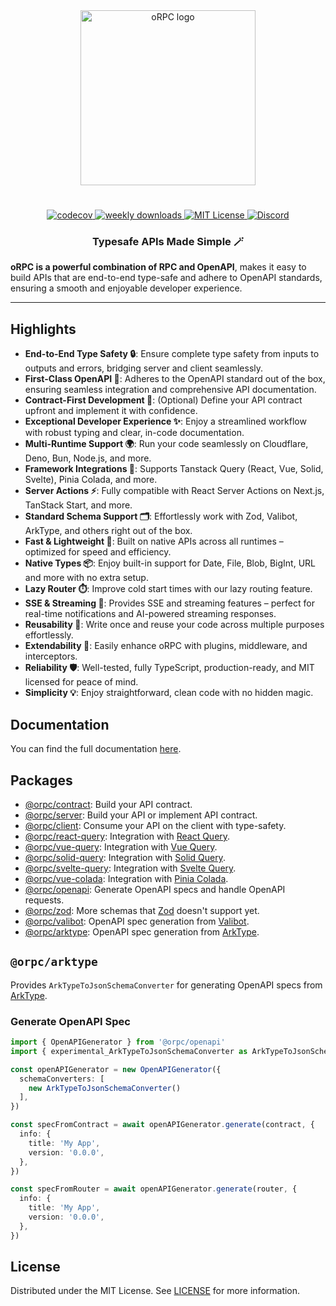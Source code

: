 <div align="center">
  <image align="center" src="https://orpc.unnoq.com/logo.webp" width=280 alt="oRPC logo" />
</div>

<h1></h1>

<div align="center">
  <a href="https://codecov.io/gh/unnoq/orpc">
    <img alt="codecov" src="https://codecov.io/gh/unnoq/orpc/branch/main/graph/badge.svg">
  </a>
  <a href="https://www.npmjs.com/package/@orpc/arktype">
    <img alt="weekly downloads" src="https://img.shields.io/npm/dw/%40orpc%2Farktype?logo=npm" />
  </a>
  <a href="https://github.com/unnoq/orpc/blob/main/LICENSE">
    <img alt="MIT License" src="https://img.shields.io/github/license/unnoq/orpc?logo=open-source-initiative" />
  </a>
  <a href="https://discord.gg/TXEbwRBvQn">
    <img alt="Discord" src="https://img.shields.io/discord/1308966753044398161?color=7389D8&label&logo=discord&logoColor=ffffff" />
  </a>
</div>

<h3 align="center">Typesafe APIs Made Simple 🪄</h3>

**oRPC is a powerful combination of RPC and OpenAPI**, makes it easy to build APIs that are end-to-end type-safe and adhere to OpenAPI standards, ensuring a smooth and enjoyable developer experience.

---

## Highlights

- **End-to-End Type Safety 🔒**: Ensure complete type safety from inputs to outputs and errors, bridging server and client seamlessly.
- **First-Class OpenAPI 📄**: Adheres to the OpenAPI standard out of the box, ensuring seamless integration and comprehensive API documentation.
- **Contract-First Development 📜**: (Optional) Define your API contract upfront and implement it with confidence.
- **Exceptional Developer Experience ✨**: Enjoy a streamlined workflow with robust typing and clear, in-code documentation.
- **Multi-Runtime Support 🌍**: Run your code seamlessly on Cloudflare, Deno, Bun, Node.js, and more.
- **Framework Integrations 🧩**: Supports Tanstack Query (React, Vue, Solid, Svelte), Pinia Colada, and more.
- **Server Actions ⚡️**: Fully compatible with React Server Actions on Next.js, TanStack Start, and more.
- **Standard Schema Support 🗂️**: Effortlessly work with Zod, Valibot, ArkType, and others right out of the box.
- **Fast & Lightweight 💨**: Built on native APIs across all runtimes – optimized for speed and efficiency.
- **Native Types 📦**: Enjoy built-in support for Date, File, Blob, BigInt, URL and more with no extra setup.
- **Lazy Router ⏱️**: Improve cold start times with our lazy routing feature.
- **SSE & Streaming 📡**: Provides SSE and streaming features – perfect for real-time notifications and AI-powered streaming responses.
- **Reusability 🔄**: Write once and reuse your code across multiple purposes effortlessly.
- **Extendability 🔌**: Easily enhance oRPC with plugins, middleware, and interceptors.
- **Reliability 🛡️**: Well-tested, fully TypeScript, production-ready, and MIT licensed for peace of mind.
- **Simplicity 💡**: Enjoy straightforward, clean code with no hidden magic.

## Documentation

You can find the full documentation [here](https://orpc.unnoq.com).

## Packages

- [@orpc/contract](https://www.npmjs.com/package/@orpc/contract): Build your API contract.
- [@orpc/server](https://www.npmjs.com/package/@orpc/server): Build your API or implement API contract.
- [@orpc/client](https://www.npmjs.com/package/@orpc/client): Consume your API on the client with type-safety.
- [@orpc/react-query](https://www.npmjs.com/package/@orpc/react-query): Integration with [React Query](https://tanstack.com/query/latest/docs/framework/react/overview).
- [@orpc/vue-query](https://www.npmjs.com/package/@orpc/vue-query): Integration with [Vue Query](https://tanstack.com/query/latest/docs/framework/vue/overview).
- [@orpc/solid-query](https://www.npmjs.com/package/@orpc/solid-query): Integration with [Solid Query](https://tanstack.com/query/latest/docs/framework/solid/overview).
- [@orpc/svelte-query](https://www.npmjs.com/package/@orpc/svelte-query): Integration with [Svelte Query](https://tanstack.com/query/latest/docs/framework/svelte/overview).
- [@orpc/vue-colada](https://www.npmjs.com/package/@orpc/vue-colada): Integration with [Pinia Colada](https://pinia-colada.esm.dev/).
- [@orpc/openapi](https://www.npmjs.com/package/@orpc/openapi): Generate OpenAPI specs and handle OpenAPI requests.
- [@orpc/zod](https://www.npmjs.com/package/@orpc/zod): More schemas that [Zod](https://zod.dev/) doesn't support yet.
- [@orpc/valibot](https://www.npmjs.com/package/@orpc/zod): OpenAPI spec generation from [Valibot](https://valibot.dev/).
- [@orpc/arktype](https://www.npmjs.com/package/@orpc/zod): OpenAPI spec generation from [ArkType](https://arktype.io/).

## `@orpc/arktype`

Provides `ArkTypeToJsonSchemaConverter` for generating OpenAPI specs from [ArkType](https://arktype.io/).

### Generate OpenAPI Spec

```ts
import { OpenAPIGenerator } from '@orpc/openapi'
import { experimental_ArkTypeToJsonSchemaConverter as ArkTypeToJsonSchemaConverter } from '@orpc/valibot'

const openAPIGenerator = new OpenAPIGenerator({
  schemaConverters: [
    new ArkTypeToJsonSchemaConverter()
  ],
})

const specFromContract = await openAPIGenerator.generate(contract, {
  info: {
    title: 'My App',
    version: '0.0.0',
  },
})

const specFromRouter = await openAPIGenerator.generate(router, {
  info: {
    title: 'My App',
    version: '0.0.0',
  },
})
```

## License

Distributed under the MIT License. See [LICENSE](https://github.com/unnoq/orpc/blob/main/LICENSE) for more information.
